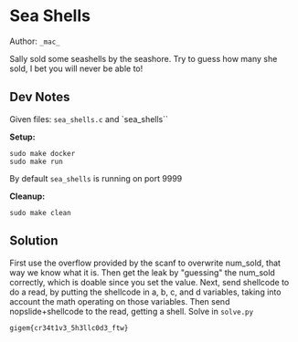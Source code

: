# Sea Shells 

Author: `_mac_`

Sally sold some seashells by the seashore. Try to guess how many she sold, I bet you will never be able to!

## Dev Notes
Given files: `sea_shells.c` and `sea_shells``

**Setup:**
```
sudo make docker
sudo make run
```

By default `sea_shells` is running on port 9999

**Cleanup:**
```
sudo make clean
```

## Solution
First use the overflow provided by the scanf to overwrite num_sold, that way we know what it is.
Then get the leak by "guessing" the num_sold correctly, which is doable since you set the value.
Next, send shellcode to do a read, by putting the shellcode in a, b, c, and d variables, taking into account the math operating on those variables.
Then send nopslide+shellcode to the read, getting a shell.
Solve in `solve.py`

`gigem{cr34t1v3_5h3llc0d3_ftw}`
